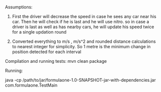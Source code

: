 Assumptions:


1. First the driver will decrease the speed in case he sees any car near his car.
    Then he will check if he is last and he will use nitro. so in case a driver is last as well as has nearby cars, he
    will update his speed twice for a single updation round

2. Converted everything to m/s , m/s^2 and rounded distance calculations to nearest integer for simplicity.
   So 1 metre is the minimum change in position detected for each interval


Compilation and running tests: 
mvn clean package


Running:

java -cp /path/to/jar/formulaone-1.0-SNAPSHOT-jar-with-dependencies.jar com.formulaone.TestMain <TrackLength in metres> <Number of Teams>
